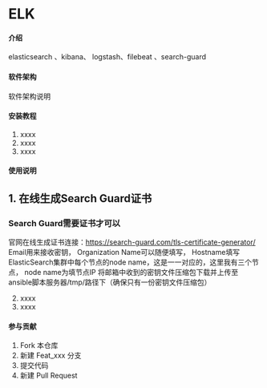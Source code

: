 # ELK

#### 介绍
elasticsearch 、kibana、 logstash、filebeat 、search-guard

#### 软件架构
软件架构说明


#### 安装教程

1. xxxx
2. xxxx
3. xxxx

#### 使用说明

## 1. 在线生成Search Guard证书
### Search Guard需要证书才可以
官网在线生成证书连接：https://search-guard.com/tls-certificate-generator/
Email用来接收密钥，
Organization Name可以随便填写，
Hostname填写ElasticSearch集群中每个节点的node name，这是一一对应的，这里我有三个节点，
node name为填节点IP
将邮箱中收到的密钥文件压缩包下载并上传至ansible脚本服务器/tmp/路径下（确保只有一份密钥文件压缩包）




2. xxxx
3. xxxx

#### 参与贡献

1. Fork 本仓库
2. 新建 Feat_xxx 分支
3. 提交代码
4. 新建 Pull Request
